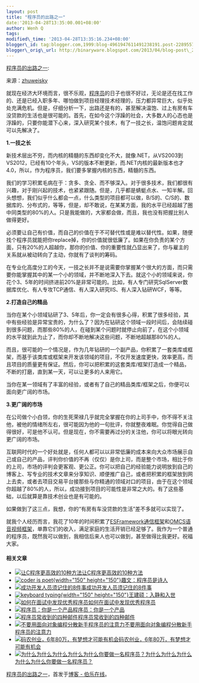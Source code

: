 ```yaml
--- 
layout: post 
title: "程序员的出路之一" 
date:'2013-04-28T13:35:00.001+08:00' 
author: Wenh Q
tags:
modified\_time: '2013-04-28T13:35:16.234+08:00' 
blogger\_id: tag:blogger.com,1999:blog-4961947611491238191.post-2289557229700799343
blogger\_orig\_url: http://binaryware.blogspot.com/2013/04/blog-post\_28.html
---
```

[程序员的出路之一](http://blog.jobbole.com/38921/?utm_source=rss&utm_medium=rss&utm_campaign=%25e7%25a8%258b%25e5%25ba%258f%25e5%2591%2598%25e7%259a%2584%25e5%2587%25ba%25e8%25b7%25af%25e4%25b9%258b%25e4%25b8%2580):

来源：[zhuweisky](http://www.cnblogs.com/zhuweisky/archive/2013/04/27/3046585.html)

就现在经济大环境而言，很不乐观，[程序员](http://blog.jobbole.com/821/ "程序员的本质")的日子也很不好过，无论是还在找工作的、还是已经入职多年、哪怕做到项目经理技术经理的，压力都异常巨大，似乎处处充满危机。但是，仔细分析一下，出路还是有的，甚至解决温饱、过上有房有车没贷款的生活也是很可能的。首先，在如今这个浮躁的社会，大多数人的心态也是浮躁的，只要你能潜下心来，深入研究某个技术，有了一技之长，温饱问题肯定就可以先解决了。

**1.一技之长**

新技术层出不穷，而内核的精髓的东西却变化不大，就像.NET，从VS2003到VS2012，已经有10个年头，VS的版本不断更新，而.NET内核的最新版本也才4.0，所以，作为程序员，我们要多掌握内核的东西，精髓的东西。

我们的学习积累毛病在于：贪多、贪全、而不够深入。对于很多技术，我们都很有兴趣，对于刚兴起的技术，也紧紧跟随。但是，几乎都是蜻蜓点水、一知半解。回头想想，我们似乎什么都会一点，什么类型的项目都可以做，B/S的、C/S的、数据库的、分布式的，等等，但是，却不敢说，在某某方面，我的水平已经超越了圈中同类型的80%的人。只是我能做的，大家都会做，而且，我也没有把握比别人做得更好。

必须要让自己有价值，而自己的价值在于不可替代性或是难以替代性。如果，随便找个程序员就能把你replace掉，你的价值就很低廉了。如果在你负责的某个方面，只有20%的人超越你，那你的价值、你的重要性就凸显出来了，你与雇主的关系就从被动转向了主动，你就有了谈判的筹码。

在专业化高度分工的今天，一技之长并不是说需要你掌握某个很大的方面，而只需要你能掌握其中的某一个小的领域，并不断地深入下去。就这个小的领域来说，你花个3、5年的时间挤进前20%是非常可能的。比如，有人专门研究SqlServer数据库优化、有人专攻TCP通信、有人深入研究IIS、有人深入钻研WCF，等等。

**2.打造自己的精品**

当你在某个小领域钻研了3、5年后，你一定会有很多心得，积累了很多经验，其中有些经验是异常宝贵的，为什么了？因为在钻研这个领域一段时间后，会陆续碰到很多问题，而那些80%的人，在碰到某个问题时就停止向前了，在这个小领域的水平就到此为止了，而你却不断地解决这些问题，不断地超越那80%的人。

而且，很可能的一个情况是，作为几年钻研的一个副产品，你积累了一套类库或框架，而基于该类库或框架来开发该领域的项目，不仅开发速度更快，效率更高，而且项目的质量更有保证。然后，你可以把积累的这套类库/框架打造成一个精品，不断的打磨，直到某一天，可以让更多的人来用它。

当你在某一领域有了丰富的经验，或者有了自己的精品类库/框架之后，你便可以面向更广阔的市场。

**3.更广阔的市场**

在公司做个小白领，你的生死荣禄几乎就完全掌握在你的上司手中，你不得不关注他，被他的情绪所左右，很可能因为他的一句批评，你就整夜难眠。你觉得自己做得很好，可是他不认可。但是现在，你不需要再过分的关注他，你可以将眼光转向更广阔的市场。

互联网时代的一个好处就是，任何人都可以以非常低廉的成本来向大众市场展示自己或自己的产品，评判你价值的不再（仅仅）是你上司，而是整个市场，相比于你的上司，市场的评判会更客观、更公正。你可以把自己的经验能力说明放到自己的博客上、写专业的技术文章来分享知识、顺便推广自己，或者把积累的框架放到网上去卖，或者去项目交易平台接那些与你精通的领域对口的项目，由于在这个领域你超越了80%的人，所以，成功接到项目的可能性是非常之大的。有了这些基础，以后就算是靠技术创业也是有可能的。

如果做到了这三点，我想，你的“有房有车没贷款的生活”差不多就可以实现了。

就我个人经历而言，我花了10年的时间积累了[ESFramework通信框架](http://www.oraycn.com/ESFramework.aspx)和[OMCS语音视频框架](http://www.oraycn.com/OMCS.aspx)，单靠它们的收入，满足家庭的生活开销已经足够了。我作为一个普通的程序员，既然我可以做到，我相信后来人也可以做到，甚至做得比我更好。祝福大家。


#### 相关文章

-   [![让C程序更高效的10种方法](http://www.jobbole.net/wp-content/uploads/2013/02/fibonacci-recursion-tree-300x174-150x150.png)](http://blog.jobbole.com/1198/)[让C程序更高效的10种方法](http://blog.jobbole.com/1198/)
-   [![coder is
    poet](http://blog.jobbole.com/wp-content/uploads/2013/04/coder_is_poet-150x150.png){width="150"
    height="150"}](http://blog.jobbole.com/38316/)[趣文：程序员是诗人](http://blog.jobbole.com/38316/)
-   [![成功开发人员须记住的8件事
    ](http://blog.jobbole.com/wp-content/uploads/2011/11/career-logo.jpg)](http://blog.jobbole.com/9361/)[成功开发人员须记住的8件事](http://blog.jobbole.com/9361/)
-   [![keyboard
    typing](http://blog.jobbole.com/wp-content/uploads/2012/08/keyboard-typing-150x150.jpg){width="150"
    height="150"}](http://blog.jobbole.com/24682/)[王建硕：入静和入世](http://blog.jobbole.com/24682/)
-   [![如何在面试中发现优秀程序员](http://blog.jobbole.com/wp-content/plugins/wordpress-23-related-posts-plugin/static/thumbs/28.jpg)](http://blog.jobbole.com/364/)[如何在面试中发现优秀程序员](http://blog.jobbole.com/364/)
-   [![程序员：你是一个产品](http://blog.jobbole.com/wp-content/plugins/wordpress-23-related-posts-plugin/static/thumbs/3.jpg)](http://blog.jobbole.com/405/)[程序员：你是一个产品](http://blog.jobbole.com/405/)
-   [![程序员常收到的四种邮件](http://blog.jobbole.com/wp-content/plugins/wordpress-23-related-posts-plugin/static/thumbs/16.jpg)](http://blog.jobbole.com/335/)[程序员常收到的四种邮件](http://blog.jobbole.com/335/)
-   [![不要用面向对象编程分散新手程序员的注意力](http://blog.jobbole.com/wp-content/plugins/wordpress-23-related-posts-plugin/static/thumbs/22.jpg)](http://blog.jobbole.com/595/)[不要用面向对象编程分散新手程序员的注意力](http://blog.jobbole.com/595/)
-   [![码农创业，6年80万，有梦想才可能有机会](http://blog.jobbole.com/wp-content/uploads/2013/03/startup-1111-150x150.jpg)](http://blog.jobbole.com/30623/)[码农创业，6年80万，有梦想才可能有机会](http://blog.jobbole.com/30623/)
-   [![为什么为什么为什么为什么为什么你要做一名程序员？](http://blog.jobbole.com/wp-content/plugins/wordpress-23-related-posts-plugin/static/thumbs/25.jpg)](http://blog.jobbole.com/1085/)[为什么为什么为什么为什么为什么你要做一名程序员？](http://blog.jobbole.com/1085/)

[程序员的出路之一](http://blog.jobbole.com/38921/)，首发于[博客 -
伯乐在线](http://blog.jobbole.com/)。
